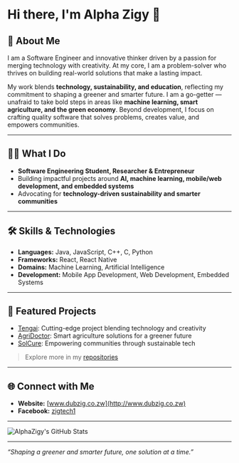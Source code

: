 # Hi there, I'm Alpha Zigy 👋

## 🚀 About Me

I am a Software Engineer and innovative thinker driven by a passion for merging technology with creativity. At my core, I am a problem-solver who thrives on building real-world solutions that make a lasting impact.

My work blends **technology, sustainability, and education**, reflecting my commitment to shaping a greener and smarter future. I am a go-getter — unafraid to take bold steps in areas like **machine learning, smart agriculture, and the green economy**. Beyond development, I focus on crafting quality software that solves problems, creates value, and empowers communities.

---

## 👨‍💻 What I Do

- **Software Engineering Student, Researcher & Entrepreneur**
- Building impactful projects around **AI, machine learning, mobile/web development, and embedded systems**
- Advocating for **technology-driven sustainability and smarter communities**

---

## 🛠️ Skills & Technologies

- **Languages:** Java, JavaScript, C++, C, Python
- **Frameworks:** React, React Native
- **Domains:** Machine Learning, Artificial Intelligence
- **Development:** Mobile App Development, Web Development, Embedded Systems

---

## 🌟 Featured Projects

- [Tengai](https://github.com/AlphaZigy/Tengai): Cutting-edge project blending technology and creativity
- [AgriDoctor](https://github.com/AlphaZigy/AgriDoctor): Smart agriculture solutions for a greener future
- [SolCure](https://github.com/AlphaZigy/SolCure): Empowering communities through sustainable tech

> Explore more in my [repositories](https://github.com/AlphaZigy?tab=repositories)

---

## 🌐 Connect with Me

- **Website:** [www.dubzig.co.zw](http://www.dubzig.co.zw)
- **Facebook:** [zigtech1](https://www.facebook.com/zigtech1)

---

![AlphaZigy's GitHub Stats](https://github-readme-stats.vercel.app/api?username=AlphaZigy&show_icons=true&theme=radical)

---

_“Shaping a greener and smarter future, one solution at a time.”_
